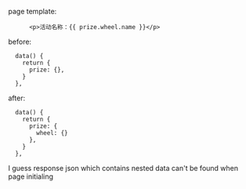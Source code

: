 page template:
```vue
      <p>活动名称：{{ prize.wheel.name }}</p>
```

before:
```vue
  data() {
    return {
      prize: {},
    }
  },
```

after:
```vue
  data() {
    return {
      prize: {
        wheel: {}
      },
    }
  },
```

I guess response json which contains nested data can't be found when page initialing